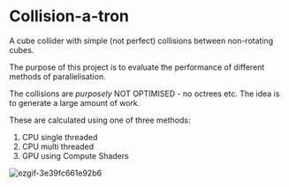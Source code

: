 # Collision-a-tron
A cube collider with simple (not perfect) collisions between non-rotating cubes.  

The purpose of this project is to evaluate the performance of different methods of parallelisation. 

The collisions are *purposely* NOT OPTIMISED - no octrees etc. The idea is to generate a large amount of work.   

These are calculated using one of three methods: 

1. CPU single threaded
2. CPU multi threaded 
3. GPU using Compute Shaders

![ezgif-3e39fc661e92b6](https://github.com/user-attachments/assets/f2174e71-826d-4ffd-9fea-5952f049b22c)
